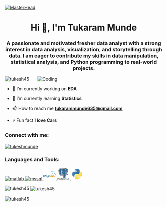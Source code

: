 [![MasterHead](https://repository-images.githubusercontent.com/245385808/f1342400-cbd9-11eb-84d5-36d6ce41d01a)](https://github.com/Tukesh45)
<h1 align="center">Hi 👋, I'm Tukaram Munde</h1>
<h3 align="center">A passionate and motivated fresher data analyst with a strong interest in data analysis, visualization, and storytelling through data. I am eager to contribute my skills in data manipulation, statistical analysis, and Python programming to real-world projects.</h3>
<img align="right" alt="Coding" width="400" src="["https://camo.githubusercontent.com/a2fb626ffa877649b899916221b7eb45499a68eeebdf6450b6ca187916af9cb2/68747470733a2f2f63646e2d696d616765732d312e6d656469756d2e636f6d2f6669742f742f313630302f3438302f302a31694944624c6333593371354b526b622e676966"](https://media0.giphy.com/media/usXZmmgP9Z7kf39fnq/giphy.webp?cid=ecf05e47pgaawbo6orauuh48cl8eod3at8g1tm40u5tn2xrn&ep=v1_gifs_search&rid=giphy.webp&ct=g)">

<p align="left"> <img src="https://komarev.com/ghpvc/?username=tukesh45&label=Profile%20views&color=0e75b6&style=flat" alt="tukesh45" /> </p>

- 🔭 I’m currently working on **EDA**

- 🌱 I’m currently learning **Statistics**

- 📫 How to reach me **tukarammunde635@gmail.com**

- ⚡ Fun fact **I love Cars**

<h3 align="left">Connect with me:</h3>
<p align="left">
<a href="https://instagram.com/tukeshmunde" target="blank"><img align="center" src="https://raw.githubusercontent.com/rahuldkjain/github-profile-readme-generator/master/src/images/icons/Social/instagram.svg" alt="tukeshmunde" height="30" width="40" /></a>
</p>

<h3 align="left">Languages and Tools:</h3>
<p align="left"> <a href="https://www.mathworks.com/" target="_blank" rel="noreferrer"> <img src="https://upload.wikimedia.org/wikipedia/commons/2/21/Matlab_Logo.png" alt="matlab" width="40" height="40"/> </a> <a href="https://www.microsoft.com/en-us/sql-server" target="_blank" rel="noreferrer"> <img src="https://www.svgrepo.com/show/303229/microsoft-sql-server-logo.svg" alt="mssql" width="40" height="40"/> </a> <a href="https://www.mysql.com/" target="_blank" rel="noreferrer"> <img src="https://raw.githubusercontent.com/devicons/devicon/master/icons/mysql/mysql-original-wordmark.svg" alt="mysql" width="40" height="40"/> </a> <a href="https://www.postgresql.org" target="_blank" rel="noreferrer"> <img src="https://raw.githubusercontent.com/devicons/devicon/master/icons/postgresql/postgresql-original-wordmark.svg" alt="postgresql" width="40" height="40"/> </a> <a href="https://www.python.org" target="_blank" rel="noreferrer"> <img src="https://raw.githubusercontent.com/devicons/devicon/master/icons/python/python-original.svg" alt="python" width="40" height="40"/> </a> </p>

<p><img align="left" src="https://github-readme-stats.vercel.app/api/top-langs?username=tukesh45&show_icons=true&locale=en&layout=compact" alt="tukesh45" /></p>

<p>&nbsp;<img align="center" src="https://github-readme-stats.vercel.app/api?username=tukesh45&show_icons=true&locale=en" alt="tukesh45" /></p>

<p><img align="center" src="https://github-readme-streak-stats.herokuapp.com/?user=tukesh45&" alt="tukesh45" /></p>
